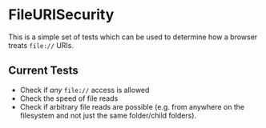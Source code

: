 # FileURISecurity
This is a simple set of tests which can be used to determine how a browser treats `file://` URIs.

## Current Tests
* Check if *any* `file://` access is allowed
* Check the speed of file reads
* Check if arbitrary file reads are possible (e.g. from anywhere on the filesystem and not just the same folder/child folders).
